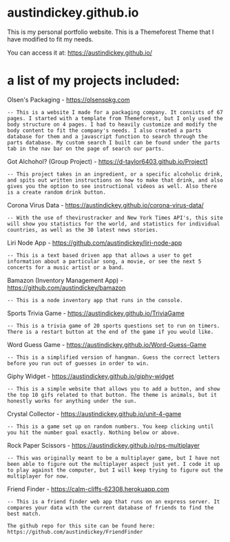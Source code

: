 # austindickey.github.io

This is my personal portfolio website. This is a Themeforest Theme that I have modified to fit my needs.

You can access it at: https://austindickey.github.io/


# a list of my projects included:

Olsen's Packaging - https://olsenspkg.com

    -- This is a website I made for a packaging company. It consists of 67 pages. I started with a template from Themeforest, but I only used the body structure on 4 pages. I had to heavily customize and modify the body content to fit the company's needs. I also created a parts database for them and a javascript function to search through the parts database. My custom search I built can be found under the parts tab in the nav bar on the page of search our parts.

Got Alchohol? (Group Project) - https://d-taylor6403.github.io/Project1

    -- This project takes in an ingredient, or a specific alcoholic drink, and spits out written instructions on how to make that drink, and also gives you the option to see instructional videos as well. Also there is a create random drink button.

Corona Virus Data - https://austindickey.github.io/corona-virus-data/

    -- With the use of thevirustracker and New York Times API's, this site will show you statistics for the world, and statistics for individual countries, as well as the 30 latest news stories.

Liri Node App - https://github.com/austindickey/liri-node-app

    -- This is a text based driven app that allows a user to get information about a particular song, a movie, or see the next 5 concerts for a music artist or a band.

Bamazon (Inventory Management App) - https://github.com/austindickey/bamazon

    -- This is a node inventory app that runs in the console.

Sports Trivia Game - https://austindickey.github.io/TriviaGame

    -- This is a trivia game of 20 sports questions set to run on timers. There is a restart button at the end of the game if you would like.

Word Guess Game - https://austindickey.github.io/Word-Guess-Game

    -- This is a simplified version of hangman. Guess the correct letters before you run out of guesses in order to win.

Giphy Widget - https://austindickey.github.io/giphy-widget

    -- This is a simple website that allows you to add a button, and show the top 10 gifs related to that button. The theme is animals, but it honestly works for anything under the sun.

Crystal Collector - https://austindickey.github.io/unit-4-game

    -- This is a game set up on random numbers. You keep clicking until you hit the number goal exactly. Nothing below or above.

Rock Paper Scissors - https://austindickey.github.io/rps-multiplayer

    -- This was originally meant to be a multiplayer game, but I have not been able to figure out the multiplayer aspect just yet. I code it up to play against the computer, but I will keep trying to figure out the multiplayer for now.

Friend Finder - https://calm-cliffs-62308.herokuapp.com

    -- This is a friend finder web app that runs on an express server. It compares your data with the current database of friends to find the best match.

    The github repo for this site can be found here: https://github.com/austindickey/FriendFinder